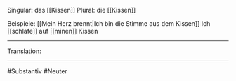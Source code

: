 Singular: das [[Kissen]]
Plural: die [[Kissen]]


Beispiele:
[[Mein Herz brennt|Ich bin die Stimme aus dem Kissen]]
Ich [[schlafe]] auf [[minen]] Kissen

---
Translation:


---

#Substantiv #Neuter 
